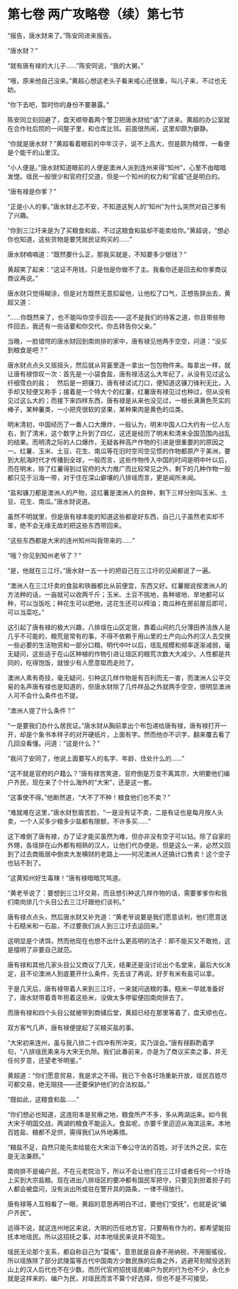 # 第七卷 两广攻略卷（续）第七节

“报告，唐水财来了。”陈安同进来报告。
 
“唐水财？”
 
“就有唐有禄的大儿子……”陈安同说，“我的大舅。”
 
“哦，原来他自己没来。”黄超心想这老头子看来戒心还很重，叫儿子来，不过也无妨。
 
“你下去吧，暂时你的身份不要暴露。”
 
陈安同立刻回避了，盘天顺带着两个警卫把唐水财给“请”了进来。黄超的办公室就在合作社后院的一间屋子里，和仓库比邻。前面很热闹，这里却颇为僻静。
 
“你就是唐水财？”黄超看着眼前的中年汉子，说不上高大，但是颇为精悍，一看便是个能干的山里汉。
 
“小人便是。”唐水财知道眼前的人便是澳洲人派到连州来得“知州”，心里不由暗暗发憷。瑶民一般很少和官府打交道，但是一个知州的权力和“官威”还是明白的。
 
“唐有禄是你爹？”
 
“正是小人的爹。”唐水财忐忑不安，不知道这髡人的“知州”为什么突然对自己爹有了兴趣。
 
“你到三江圩来是为了买粮食和盐，不过这粮食和盐却不能卖给你。”黄超说，“想必你也知道，这些货物是要凭居民证购买的……”
 
唐水财喃喃道：“既然要什么正，那我买就是，不知要多少银钱？”
 
黄超笑了起来：“这证不用钱，只是怕是你做不了主。我看你还是回去和你爹商议商议再说。”
 
唐水财只觉得糊涂，但是对方既然无意扣留他，让他松了口气，正想告辞出去，黄超又道：
 
“……你既然来了，也不能叫你空手回去――这不是我们的待客之道，你且带些物件回去，我还有一些话要和你交代，你去转告你父亲。”
 
当晚，一脸错愕的唐水财回到南岗排的家中，唐有禄见他两手空空，问道：“没买到粮食是吧？”
 
唐水财点点头又摇摇头，然后就从背篓里逐一拿出一包包物件来。每拿出一样，就让唐有禄惊叹一次：首先是一小袋食盐，唐有禄活这么大年纪了，从没有见过这么纤细雪白的盐；　然后是一把镰刀，唐有禄试试刀口，便知道这镰刀锋利无比，入手却又轻便又称手；接着是一个特大个的红薯，红薯唐有禄见过也种过，但从没有见过这么大的；而接下来四样东西，唐有禄是从来也没见过，一根长满黄色芡实的棒子，某种薯类，一小把壳很软的坚果，某种果肉是黄色的瓜类。
 
明末清初，中国经历了一番人口大爆炸，一般认为，明末中国人口大约有一亿人左右，到了清末，这个数字上升到了四亿，这还是经历了明末和清末全国范围内战乱的结果。而明清之际的人口爆炸，无疑各种高产作物的引进是很重要的的原因之一。红薯、玉米、土豆、花生、南瓜等在旧时空司空见惯的作物都原产于美洲，要到大航海时代才传播到全球，一般而言，这些作物传入中国的时间是明中叶以后，而在明末，除了红薯得到过官府的大力推广而比较常见之外，剩下的几种作物一般都只见于沿海一带，对于住在深山僻壤的八排瑶而言，更是闻所未闻。
 
“盐和镰刀都是澳洲人的产物，这红薯是澳洲人的良种，剩下三样分别叫玉米、土豆、花生、南瓜。”唐水财说道。
 
虽然不明就里，但是唐有禄本能的知道这些都是好东西，自己儿子虽然老实却不笨，绝不会无缘无故的把这些东西带回来。
 
“这些东西都是大宋的连州知州叫我带来的……”
 
“哦？你见到知州老爷了？”
 
“是，他就在三江圩。”唐水财一五一十的把自己在三江圩的见闻都说了一遍。
 
“澳洲人在三江圩卖的食盐和铁器都比从前便宜，东西又好。红薯据说按澳洲人的方法种的话，一亩就可以收两千斤；玉米、土豆不挑地，各种坡地、旱地都可以种，可以当饭吃；种花生可以肥地，这花生还可以榨油；南瓜种在房前屋后即可，可以当菜吃。”
 
这引起了唐有禄的极大兴趣，八排瑶在山区定居，靠着山间的几分薄田养活族人是几乎不可能的，粮荒是常有的事，不得不依赖于用山里的土产向山外的汉人去交换一些必要的生活物资和一部分口粮。明代中叶以后，瑶乱规模和频率逐渐减弱，毫无疑问，这些适于在山区种植的作物引进让瑶区的粮荒次数大大减少。人性都是共同的，吃得饱饭，就很少有人愿意铤而走险了。
 
澳洲人素有奇技，毫无疑问，引种这几样作物是有百利而无一害，而澳洲人公平交易的名声唐有禄也是知道的，但唐水财除了几件样品之外就两手空空，很明显澳洲人可不会什么条件也不提。
 
“澳洲人提了什么条件？”
 
“一是要我们办什么居民证。”唐水财从胸前拿出个布包递给唐有禄，唐有禄打开一开，却是个象书本样子的对开硬纸片，上面有字。然而他亦不识字，翻来覆去看了几回没看懂。问道：“这是什么？”
 
“我问了安同了，他说上面要写人的名字、年龄、住处什么的……”
 
“这不就是官府的户籍么？”唐有禄苦笑道，官府倒是万变不离其宗，大明要他们编户齐民，现在来了个什么海外的“大宋”，还是这一套。
 
“这事使不得。”他断然道，“大不了不种！粮食他们也不卖？”
 
“难就难在这里，”唐水财愁眉苦脸，“一是没有证不卖，二是有证也是每月按人头卖，一个人买多少粮多少盐都有限额，不许多买……”
 
这下难倒了唐有禄，办了证才能买虽然为难，但亦非没有空子可以钻。除了自家的外甥，各瑶排在山外都有相熟的汉人，让他们代办便是。但是这么一来，必然又回到了过去商贩居中倒卖大发横财的老路上――何况澳洲人还搞计口售卖！这个空子也钻不到了。
 
“这黄知州好生毒辣！”唐有禄暗暗咒骂道。
 
“黄老爷说了：要想到三江圩交易，而且想引种这几样作物的话，需要爹爹你和我们南岗排几个头目公去三江圩跟他们谈判。”
 
唐有禄点点头，然后唐水财又补充道：“黄老爷说要是我们愿意谈判，他们愿意送十石糙米和一石盐，不过要我们派人到三江圩去运回来。”
 
这明显是个诱饵，然而他现在也想不出什么更高明的法子：即不能买又不敢抢，这是摆明了非要自己就范。
 
唐有禄和其他几家头目公又商议了几天，结果还是没讨论出个名堂来，最后大伙决定，且不论澳洲人到底要开什么条件，先去谈了再说。好歹有米有盐可以拿。
 
于是几天后，唐有禄带着人来到三江圩，一来就问送粮的事。糙米一早就准备好了，唐水财带着青年担着这些米，没做太多停留便回南岗排去了。
 
而唐有禄和四个头目公就被带到商铺后堂，黄超已经在那里等着了，盘天顺也在。
 
双方客气几声，唐有禄便提起了买粮买盐的事。
 
“大宋初来连州，虽与我八排二十四冲有所冲突，实乃误会。”唐有禄斟酌着字句，“八排瑶民素来与大宋无仇隙。我们此番前来，亦是为了商议买卖之事，并无任何歹意，还望老爷明鉴。”
 
黄超道：“你们愿意贸易，我是求之不得。我已下令各圩场重新开放，瑶民百姓尽可都交易，绝无阻挠――还要保护他们的合法权益。”
 
“既如此，这粮食和盐……”
 
“你们想必也知道，这连阳本是贫瘠之地，粮食所产不多，多从两湖运来。如今我大宋于明国交战，两湖的粮食不能运入。食盐呢，亦要千里迢迢从海滨运来。本地百姓盐、粮都不足供，需得我们从外地筹措。
 
“粮盐不足，自然只能先卖给能在大宋治下奉公守法的百姓。对于法外之民，实在是无法兼顾。”
 
南岗排不是编户民，不在元老院治下，所以不会让他们在三江圩或者任何一个圩场上买到大宗盐粮。现在进出八排瑶区的要冲都有国民军把守，只要见到担着担子的人都会被盘问，没有派出所或驻在警开具的路条，一律不得放行。
 
唐有禄等人互相看了一眼，黄超的意思再明白不过，要他们“受抚”，也就是说“编户齐民”。
 
远得不说，就这连州地区来说，大明的历任地方官，只要稍有作为的，都希望能招抚本地瑶民。所以这招抚之事，对本地瑶民来说并不陌生。
 
瑶民无论那个支系，都自称自己为“莫徭”，意思就是自身不用纳税，不用服徭役，所以瑶族除了部分武陵蛮等古代中国南方少数民族的后裔之外，逃避苛刻赋役逃到山上的汉人后代也不在少数。而历代官府招抚瑶民编户为民的行为也不少，永化乡就是这样来的，编户为民，对瑶民而言不算个好选择，但也不是不可接受。
